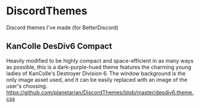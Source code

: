 # DiscordThemes
Discord themes I've made (for BetterDiscord)

## KanColle DesDiv6 Compact
Heavily modified to be highly compact and space-efficient in as many ways as possible, this is a dark-purple-hued theme features the charming young ladies of KanColle's Destroyer Division 6. The window background is the only image asset used, and it can be easily replaced with an image of the user's choosing.
https://github.com/planetarian/DiscordThemes/blob/master/desdiv6.theme.css
